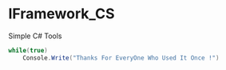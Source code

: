 # IFramework_CS
Simple  C# Tools




``` csharp
while(true)
    Console.Write("Thanks For EveryOne Who Used It Once !")
```
